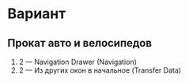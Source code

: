 # Вариант 
## Прокат авто и велосипедов
1) 2 — Navigation Drawer (Navigation)
2) 2 — Из других окон в начальное (Transfer Data)
